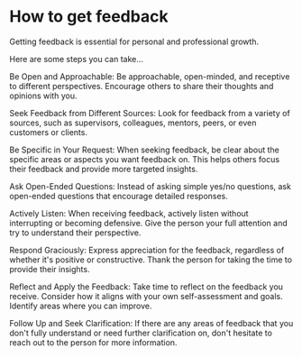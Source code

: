 # How to get feedback

Getting feedback is essential for personal and professional growth.

Here are some steps you can take…

Be Open and Approachable: Be approachable, open-minded, and receptive to different perspectives. Encourage others to share their thoughts and opinions with you.

Seek Feedback from Different Sources: Look for feedback from a variety of sources, such as supervisors, colleagues, mentors, peers, or even customers or clients.

Be Specific in Your Request: When seeking feedback, be clear about the specific areas or aspects you want feedback on. This helps others focus their feedback and provide more targeted insights.

Ask Open-Ended Questions: Instead of asking simple yes/no questions, ask open-ended questions that encourage detailed responses.

Actively Listen: When receiving feedback, actively listen without interrupting or becoming defensive. Give the person your full attention and try to understand their perspective.

Respond Graciously: Express appreciation for the feedback, regardless of whether it's positive or constructive. Thank the person for taking the time to provide their insights.

Reflect and Apply the Feedback: Take time to reflect on the feedback you receive. Consider how it aligns with your own self-assessment and goals. Identify areas where you can improve.

Follow Up and Seek Clarification: If there are any areas of feedback that you don't fully understand or need further clarification on, don't hesitate to reach out to the person for more information.

